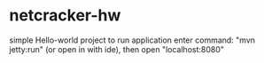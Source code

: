 # netcracker-hw
simple Hello-world project
to run application enter command: "mvn jetty:run" (or open in with ide), then open "localhost:8080"  
